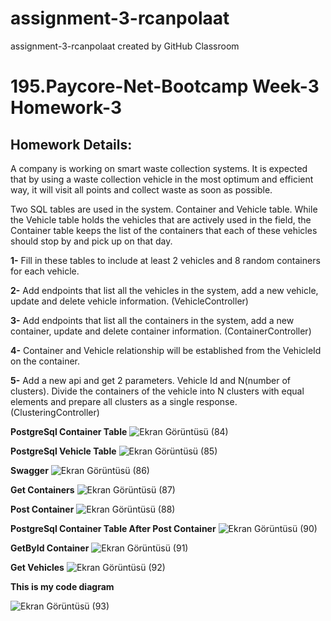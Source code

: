 # assignment-3-rcanpolaat
assignment-3-rcanpolaat created by GitHub Classroom

# 195.Paycore-Net-Bootcamp Week-3 Homework-3

## Homework Details:

A company is working on smart waste collection systems. It is expected that by using a waste collection vehicle in the most optimum and efficient way, it will visit all points and collect waste as soon as possible.

Two SQL tables are used in the system. Container and Vehicle table. While the Vehicle table holds the vehicles that are actively used in the field, the Container table keeps the list of the containers that each of these vehicles should stop by and pick up on that day.

**1-** Fill in these tables to include at least 2 vehicles and 8 random containers for each vehicle.

**2-** Add endpoints that list all the vehicles in the system, add a new vehicle, update and delete vehicle information. (VehicleController)

**3-** Add endpoints that list all the containers in the system, add a new container, update and delete container information. (ContainerController)

**4-** Container and Vehicle relationship will be established from the VehicleId on the container.

**5-** Add a new api and get 2 parameters. Vehicle Id and N(number of clusters). Divide the containers of the vehicle into N clusters with equal elements and prepare all clusters as a single response. (ClusteringController)

**PostgreSql Container Table**
![Ekran Görüntüsü (84)](https://user-images.githubusercontent.com/66038847/188633559-25fb4a5e-c6d1-4a4f-9756-8c04cebab8b6.png)

**PostgreSql Vehicle Table**
![Ekran Görüntüsü (85)](https://user-images.githubusercontent.com/66038847/188633569-5307bc08-68da-417d-8d2b-3d77a2f6697c.png)

**Swagger**
![Ekran Görüntüsü (86)](https://user-images.githubusercontent.com/66038847/188637175-b78c9817-e326-4b79-b8ea-106bc6788853.png)

**Get Containers**
![Ekran Görüntüsü (87)](https://user-images.githubusercontent.com/66038847/188637918-b33d3806-c2f3-49b2-9044-c046c1230cf4.png)

**Post Container**
![Ekran Görüntüsü (88)](https://user-images.githubusercontent.com/66038847/188638047-48b86a7b-e71d-4211-abdd-1c6a261c85e8.png)

**PostgreSql Container Table After Post Container**
![Ekran Görüntüsü (90)](https://user-images.githubusercontent.com/66038847/188638480-a6611291-586e-4c52-a663-88b9a0d4d111.png)

**GetById Container**
![Ekran Görüntüsü (91)](https://user-images.githubusercontent.com/66038847/188638800-3dac9223-e54d-4c34-be0a-2ad157e0cf48.png)

**Get Vehicles**
![Ekran Görüntüsü (92)](https://user-images.githubusercontent.com/66038847/188638989-740b9619-1147-4c05-ab84-ffd6dc08e40d.png)

**This is my code diagram**

![Ekran Görüntüsü (93)](https://user-images.githubusercontent.com/66038847/188639280-26c3451e-0e78-4690-a1e6-53fc0302c531.png)
